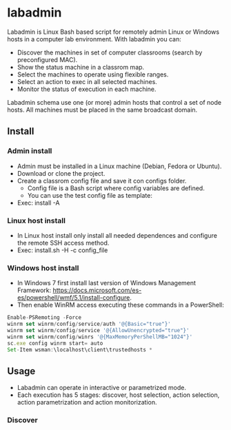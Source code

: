 # labadmin
Labadmin is Linux Bash based script for remotely admin Linux or Windows hosts in a computer lab environment. 
With labadmin you can:
  * Discover the machines in set of computer classrooms (search by preconfigured MAC).
  * Show the status machine in a classrom map.
  * Select the machines to operate using flexible ranges.
  * Select an action to exec in all selected machines. 
  * Monitor the status of execution in each machine.
 
Labadmin schema use one (or more) admin hosts that control a set of node hosts. All machines must be placed in the same broadcast domain.

## Install
### Admin install
  * Admin must be installed in a Linux machine (Debian, Fedora or Ubuntu).
  * Download or clone the project.
  * Create a classrom config file and save it con configs folder.
    * Config file is a Bash script where config variables are defined.
    * You can use the test config file as template:
  * Exec: install -A 

### Linux host install
  * In Linux host install only install all needed dependences and configure the remote SSH access method.
  * Exec: install.sh -H -c config_file
  
### Windows host install
  * In Windows 7 first install last version of Windows Management Framework: https://docs.microsoft.com/es-es/powershell/wmf/5.1/install-configure.
  * Then enable WinRM access executing these commands in a PowerShell:
 ```javascript
Enable-PSRemoting -Force
winrm set winrm/config/service/auth '@{Basic="true"}'
winrm set winrm/config/service '@{AllowUnencrypted="true"}'
winrm set winrm/config/winrs '@{MaxMemoryPerShellMB="1024"}'
sc.exe config winrm start= auto
Set-Item wsman:\localhost\client\trustedhosts *

```

## Usage
  * Labadmin can operate in interactive or parametrized mode.
  * Each execution has 5 stages: discover, host selection, action selection, action parametrization and action monitorization.
  
### Discover

